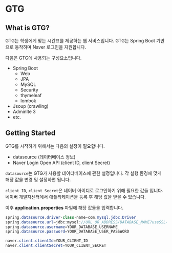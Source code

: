 # GTG

## What is GTG?

GTG는 학생에게 맞는 시간표를 제공하는 웹 서비스입니다. GTG는 Spring Boot 기반으로 동작하며 Naver 로그인을 지원합니다.

다음은 GTG에 사용되는 구성요소입니다.

- Spring Boot
  - Web
  - JPA
  - MySQL
  - Security
  - thymeleaf
  - lombok
- Jsoup (crawling)
- Adminlte 3
- etc.

## Getting Started

GTG를 시작하기 위해서는 다음의 설정이 필요합니다.

- datasource (데이터베이스 정보)
- Naver Login Open API (client ID, client Secret)

`datasource`는 GTG가 사용할 데이터베이스에 관한 설정입니다. 각 실행 환경에 맞게 해당 값을 변경 및 설정하면 됩니다.

`client ID`, `client Secret`은 네이버 아이디로 로그인하기 위해 필요한 값들 입니다. 네이버 개발자센터에서 애플리케이션을 등록 후 해당 값을 받을 수 있습니다.

이후 **application.properties** 파일에 해당 값들을 입력합니다.

```java
spring.datasource.driver-class-name=com.mysql.jdbc.Driver
spring.datasource.url=jdbc:mysql://URL_OR_ADDRESS/DATABASE_NAME?useSSL=false
spring.datasource.username=YOUR_DATABASE_USERNAME
spring.datasource.password=YOUR_DATABASE_USER_PASSWORD

naver.client.clientId=YOUR_CLIENT_ID
naver.client.clientSecret=YOUR_CLIENT_SECRET
``` 




